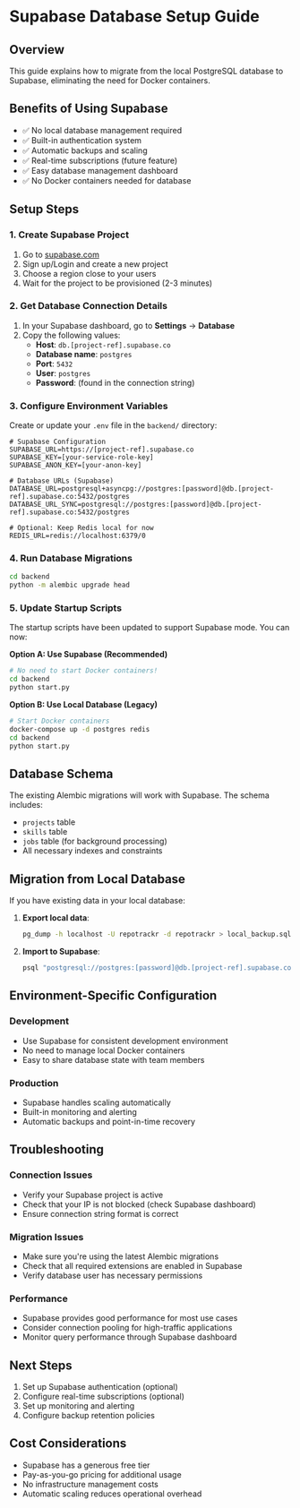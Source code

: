 # Supabase Database Setup Guide

## Overview
This guide explains how to migrate from the local PostgreSQL database to Supabase, eliminating the need for Docker containers.

## Benefits of Using Supabase
- ✅ No local database management required
- ✅ Built-in authentication system
- ✅ Automatic backups and scaling
- ✅ Real-time subscriptions (future feature)
- ✅ Easy database management dashboard
- ✅ No Docker containers needed for database

## Setup Steps

### 1. Create Supabase Project
1. Go to [supabase.com](https://supabase.com)
2. Sign up/Login and create a new project
3. Choose a region close to your users
4. Wait for the project to be provisioned (2-3 minutes)

### 2. Get Database Connection Details
1. In your Supabase dashboard, go to **Settings** → **Database**
2. Copy the following values:
   - **Host**: `db.[project-ref].supabase.co`
   - **Database name**: `postgres`
   - **Port**: `5432`
   - **User**: `postgres`
   - **Password**: (found in the connection string)

### 3. Configure Environment Variables
Create or update your `.env` file in the `backend/` directory:

```env
# Supabase Configuration
SUPABASE_URL=https://[project-ref].supabase.co
SUPABASE_KEY=[your-service-role-key]
SUPABASE_ANON_KEY=[your-anon-key]

# Database URLs (Supabase)
DATABASE_URL=postgresql+asyncpg://postgres:[password]@db.[project-ref].supabase.co:5432/postgres
DATABASE_URL_SYNC=postgresql://postgres:[password]@db.[project-ref].supabase.co:5432/postgres

# Optional: Keep Redis local for now
REDIS_URL=redis://localhost:6379/0
```

### 4. Run Database Migrations
```bash
cd backend
python -m alembic upgrade head
```

### 5. Update Startup Scripts
The startup scripts have been updated to support Supabase mode. You can now:

**Option A: Use Supabase (Recommended)**
```bash
# No need to start Docker containers!
cd backend
python start.py
```

**Option B: Use Local Database (Legacy)**
```bash
# Start Docker containers
docker-compose up -d postgres redis
cd backend
python start.py
```

## Database Schema
The existing Alembic migrations will work with Supabase. The schema includes:
- `projects` table
- `skills` table  
- `jobs` table (for background processing)
- All necessary indexes and constraints

## Migration from Local Database
If you have existing data in your local database:

1. **Export local data**:
   ```bash
   pg_dump -h localhost -U repotrackr -d repotrackr > local_backup.sql
   ```

2. **Import to Supabase**:
   ```bash
   psql "postgresql://postgres:[password]@db.[project-ref].supabase.co:5432/postgres" < local_backup.sql
   ```

## Environment-Specific Configuration

### Development
- Use Supabase for consistent development environment
- No need to manage local Docker containers
- Easy to share database state with team members

### Production
- Supabase handles scaling automatically
- Built-in monitoring and alerting
- Automatic backups and point-in-time recovery

## Troubleshooting

### Connection Issues
- Verify your Supabase project is active
- Check that your IP is not blocked (check Supabase dashboard)
- Ensure connection string format is correct

### Migration Issues
- Make sure you're using the latest Alembic migrations
- Check that all required extensions are enabled in Supabase
- Verify database user has necessary permissions

### Performance
- Supabase provides good performance for most use cases
- Consider connection pooling for high-traffic applications
- Monitor query performance through Supabase dashboard

## Next Steps
1. Set up Supabase authentication (optional)
2. Configure real-time subscriptions (optional)
3. Set up monitoring and alerting
4. Configure backup retention policies

## Cost Considerations
- Supabase has a generous free tier
- Pay-as-you-go pricing for additional usage
- No infrastructure management costs
- Automatic scaling reduces operational overhead
